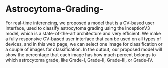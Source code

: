 # Astrocytoma-Grading-
For real-time inferencing, we proposed a model that is a CV-based user Interface, used to classify astrocytoma grading using the InceptionV3 model, which is a state-of-the-art architecture and very efficient.
We make a fully responsive CV-based user interface that can be used on all types of devices, and in this web page, we can select one image for classification or a couple of images for classification. In the output, our proposed model will show the percentage that each image has how much percent belongs to which astrocytoma grade, like Grade-I, Grade-II, Grade-III, or Grade-IV.

